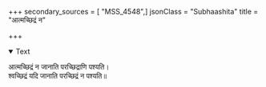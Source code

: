 +++
secondary_sources = [ "MSS_4548",]
jsonClass = "Subhaashita"
title = "आत्मच्छिद्रं न"

+++

<details open><summary>Text</summary>

आत्मच्छिद्रं न जानाति परच्छिद्राणि पश्यति।  
श्वच्छिद्रं यदि जानाति परच्छिद्रं न पश्यति॥
</details>
